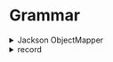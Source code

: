 # Grammar

<details><summary>Jackson ObjectMapper</summary>

> Java에서 Jackson ObjectMapper는 JSON 데이터와 Java 객체 간의 직렬화 (serialization) 및 역직렬화 (deserialization)를 처리하는 데 사용되는 중요한
> 라이브러리입니다.
>

ObjectMapper를 사용하여 JSON 데이터를 Java 객체로 변환하거나 Java 객체를 JSON 데이터로 변환할 수 있습니다. 아래는 ObjectMapper의 사용 예제입니다:

```java
import com.fasterxml.jackson.databind.ObjectMapper;

public class JsonExample {
    public static void main(String[] args) {
        // ObjectMapper 생성
        ObjectMapper objectMapper = new ObjectMapper();

        try {
            // Java 객체를 JSON으로 직렬화 (Object to JSON)
            User user = new User("John Doe", 30);
            String userJson = objectMapper.writeValueAsString(user);
            System.out.println("User JSON: " + userJson);

            // JSON을 Java 객체로 역직렬화 (JSON to Object)
            String json = "{\"name\":\"Alice\",\"age\":25}";
            User newUser = objectMapper.readValue(json, User.class);
            System.out.println("User Object: " + newUser);

        } catch (Exception e) {
            e.printStackTrace();
        }
    }
}

class User {
    private String name;
    private int age;

    // 기본 생성자 및 Getter/Setter 생략 (ObjectMapper가 자동으로 생성)

    public User(String name, int age) {
        this.name = name;
        this.age = age;
    }

    @Override
    public String toString() {
        return "User [name=" + name + ", age=" + age + "]";
    }
}
```

위 예제에서는 ObjectMapper를 사용하여 Java 객체와 JSON 데이터 간의 변환을 수행합니다. ObjectMapper를 사용하려면 Jackson 라이브러리를 프로젝트에 추가해야 합니다. 이 예제에서는
User 클래스를 정의하고 해당 클래스를 JSON으로 직렬화하고 JSON을 User 객체로 역직렬화합니다.

중요한 메서드:

- `writeValueAsString(Object value)`: Java 객체를 JSON 문자열로 직렬화합니다.
- `readValue(String content, Class<T> valueType)`: JSON 문자열을 Java 객체로 역직렬화합니다.

이러한 ObjectMapper의 사용을 통해 Java 애플리케이션에서 JSON 데이터를 쉽게 처리할 수 있습니다.
</details>
<details><summary>record</summary>

Java 16부터 도입된 "record"는 자바의 새로운 데이터 클래스 유형을 나타내며, **불변(immutable)한 데이터 객체를 생성하는 데 사용됩니다**. Record는 데이터 저장과 액세스를 위한 메서드를
자동으로 생성하며, 간결하게 데이터 클래스를 정의할 수 있도록 도와줍니다.

1. **불변(Immutable) 데이터 클래스**:
    - Record 클래스는 필드 값을 변경할 수 없는 불변 클래스로 정의됩니다. 필드 값이 한 번 설정되면 변경할 수 없으므로 안전성을 보장합니다.

2. **간결한 선언**:
    - Record는 데이터 클래스를 정의하는 데 간결한 구문을 사용합니다. 필드를 선언하고 자동으로 생성되는 생성자, `equals()`, `hashCode()`, `toString()` 메서드를 얻을 수
      있습니다.

```java
record Person(String name, int age) {
    // 생성자, equals(), hashCode(), toString() 메서드는 자동 생성됨
}
```

3. **자동 생성 메서드**:
    - Record는 필드의 값을 설정하는 생성자를 자동으로 생성하며, 필드 값을 읽는 getter 메서드를 제공합니다.

```java
Person person=new Person("Alice",30);
        String name=person.name(); // Getter 메서드를 통해 필드 값 읽기
```

4. **equals() 및 hashCode() 메서드**:
    - Record 클래스는 필드의 값에 기반하여 `equals()` 및 `hashCode()` 메서드를 자동으로 생성합니다. 이를 통해 객체의 동등성 비교와 해시 코드 계산이 간단하게 수행됩니다.

5. **toString() 메서드**:
    - Record는 `toString()` 메서드를 자동으로 생성하여 객체를 문자열로 변환할 때 기본 동작을 정의합니다.

```java
Person person=new Person("Alice",30);
        System.out.println(person); // 출력: Person[name=Alice, age=30]
```

6. **패턴 매칭 지원**:
    - Java 17부터는 Record를 활용하여 패턴 매칭(Pattern Matching)을 수행할 수 있으며, 더욱 강력한 기능을 제공합니다.

Record는 데이터를 효율적으로 표현하고 다루는 데 유용한 Java의 새로운 언어 기능 중 하나이며, 특히 불변 데이터 객체를 간결하게 정의하고 사용할 때 강력한 장점을 제공합니다.

> DTO와 record는 둘 다 데이터를 표현하는데 사용되지만, DTO는 데이터 전송에 주로 사용되는 반면, record는 데이터 표현과 조작을 위한 Java의 불변 클래스입니다
>

